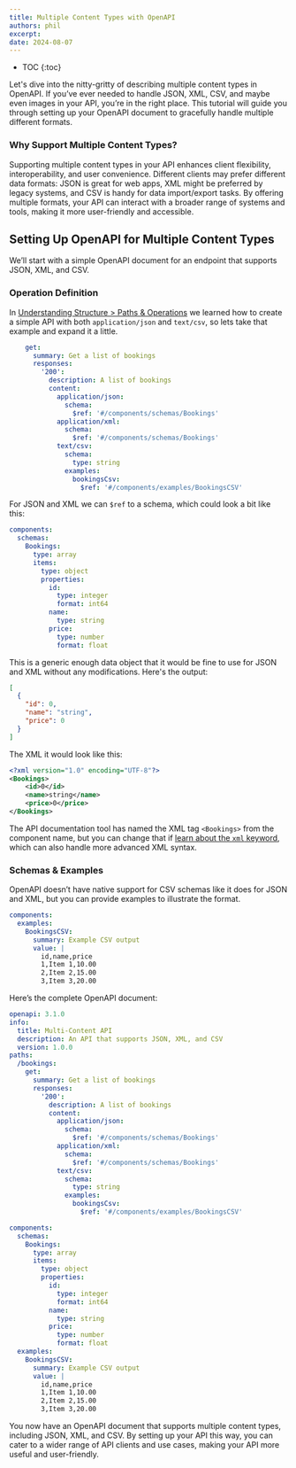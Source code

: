 ```yaml
---
title: Multiple Content Types with OpenAPI
authors: phil
excerpt: 
date: 2024-08-07
---
```


- TOC
{:toc}

Let's dive into the nitty-gritty of describing multiple content types in OpenAPI. If you’ve ever needed to handle JSON, XML, CSV, and maybe even images in your API, you’re in the right place. This tutorial will guide you through setting up your OpenAPI document to gracefully handle multiple different formats.

### Why Support Multiple Content Types?

Supporting multiple content types in your API enhances client flexibility, interoperability, and user convenience. Different clients may prefer different data formats: JSON is great for web apps, XML might be preferred by legacy systems, and CSV is handy for data import/export tasks. By offering multiple formats, your API can interact with a broader range of systems and tools, making it more user-friendly and accessible.

## Setting Up OpenAPI for Multiple Content Types

We’ll start with a simple OpenAPI document for an endpoint that supports JSON, XML, and CSV.

### Operation Definition

In [Understanding Structure > Paths & Operations](_guides/openapi/specification/v3.1/understanding-structure/paths-operations.md) we learned how to create a simple API with both `application/json` and `text/csv`, so lets take that example and expand it a little.


```yaml
    get:
      summary: Get a list of bookings
      responses:
        '200':
          description: A list of bookings
          content:
            application/json:
              schema:
                $ref: '#/components/schemas/Bookings'
            application/xml:
              schema:
                $ref: '#/components/schemas/Bookings'
            text/csv:
              schema:
                type: string
              examples:
                bookingsCsv:
                  $ref: '#/components/examples/BookingsCSV'
```

For JSON and XML we can `$ref` to a schema, which could look a bit like this:

```yaml
components:
  schemas:
    Bookings:
      type: array
      items:
        type: object
        properties:
          id:
            type: integer
            format: int64
          name:
            type: string
          price:
            type: number
            format: float
```

This is a generic enough data object that it would be fine to use for JSON and XML without any modifications. Here's the output:

```json
[
  {
    "id": 0,
    "name": "string",
    "price": 0
  }
]
```

The XML it would look like this: 

```xml
<?xml version="1.0" encoding="UTF-8"?>
<Bookings>
	<id>0</id>
	<name>string</name>
	<price>0</price>
</Bookings>
```

The API documentation tool has named the XML tag `<Bookings>` from the component name, but you can change that if [learn about the `xml` keyword](_guides/openapi/specification/v3.1/data-models/representing-xml.md), which can also handle more advanced XML syntax.

### Schemas & Examples

OpenAPI doesn’t have native support for CSV schemas like it does for JSON and XML, but you can provide examples to illustrate the format.

```yaml
components:
  examples:
    BookingsCSV:
      summary: Example CSV output
      value: |
        id,name,price
        1,Item 1,10.00
        2,Item 2,15.00
        3,Item 3,20.00
```

Here’s the complete OpenAPI document:

```yaml
openapi: 3.1.0
info:
  title: Multi-Content API
  description: An API that supports JSON, XML, and CSV
  version: 1.0.0
paths:
  /bookings:
    get:
      summary: Get a list of bookings
      responses:
        '200':
          description: A list of bookings
          content:
            application/json:
              schema:
                $ref: '#/components/schemas/Bookings'
            application/xml:
              schema:
                $ref: '#/components/schemas/Bookings'
            text/csv:
              schema:
                type: string
              examples:
                bookingsCsv:
                  $ref: '#/components/examples/BookingsCSV'

components:
  schemas:
    Bookings:
      type: array
      items:
        type: object
        properties:
          id:
            type: integer
            format: int64
          name:
            type: string
          price:
            type: number
            format: float
  examples:
    BookingsCSV:
      summary: Example CSV output
      value: |
        id,name,price
        1,Item 1,10.00
        2,Item 2,15.00
        3,Item 3,20.00
```

You now have an OpenAPI document that supports multiple content types, including JSON, XML, and CSV. By setting up your API this way, you can cater to a wider range of API clients and use cases, making your API more useful and user-friendly.
